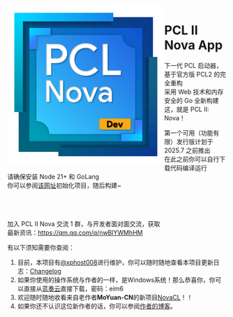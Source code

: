<img src="./frontend/src/assets/images/PCLNova.Dev.png" alt="Logo" height="360" align="left">

# PCL II Nova App


下一代 PCL 启动器，基于官方版 PCL2 的完全重构\
采用 Web 技术和内存安全的 Go 全新构建\
这，就是 PCL II: Nova！


第一个可用（功能有限）发行版计划于 2025.7 之前推出\
在此之前你可以自行下载代码编译运行\
请确保安装 Node 21+ 和 GoLang\
你可以参阅[该网址](https://wails.io/docs/gettingstarted/installation)初始化项目，随后构建~
<br><br><br><br><br>
加入 PCL II Nova 交流 1 群，与开发者面对面交流，获取\
最新资讯：https://qm.qq.com/q/nwBlYWMhHM

有以下须知需要你查阅：

1. 目前，本项目有[@xphost008](https://github.com/xphost008)进行维护，你可以随时随地查看本项目更新日志：[Changelog](./CHANGELOG.md)
2. 如果你使用的操作系统与作者的一样，是Windows系统！那么恭喜你，你可以直接从[蓝奏云](https://wwdy.lanzoub.com/b0sx0e10h)直接下载，密码：eim6
3. 欢迎随时随地收看来自老作者**MoYuan-CN**的新项目[NovaCL](https://github.com/NEXORA-Studios/NovaCL)！！
4. 如果你还不认识这位新作者的话，你可以参阅[作者的博客](https://xphost008.github.io)。
